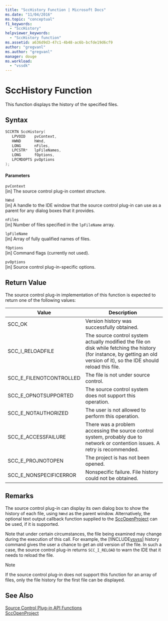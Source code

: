 ```yaml
---
title: "SccHistory Function | Microsoft Docs"
ms.date: "11/04/2016"
ms.topic: "conceptual"
f1_keywords: 
  - "SccHistory"
helpviewer_keywords: 
  - "SccHistory function"
ms.assetid: a636d9d3-47c1-4b48-ac6b-bcfde19d6cf9
author: "gregvanl"
ms.author: "gregvanl"
manager: douge
ms.workload: 
  - "vssdk"
---
```

# SccHistory Function
This function displays the history of the specified files.  
  
## Syntax  
  
```cpp  
SCCRTN SccHistory(  
   LPVOID    pvContext,  
   HWND      hWnd,  
   LONG      nFiles,  
   LPCSTR*   lpFileNames,  
   LONG      fOptions,  
   LPCMDOPTS pvOptions  
);  
```  
  
#### Parameters  
 `pvContext`  
 [in] The source control plug-in context structure.  
  
 `hWnd`  
 [in] A handle to the IDE window that the source control plug-in can use as a parent for any dialog boxes that it provides.  
  
 `nFiles`  
 [in] Number of files specified in the `lpFileName` array.  
  
 `lpFileName`  
 [in] Array of fully qualified names of files.  
  
 `fOptions`  
 [in] Command flags (currently not used).  
  
 `pvOptions`  
 [in] Source control plug-in-specific options.  
  
## Return Value  
 The source control plug-in implementation of this function is expected to return one of the following values:  
  
|Value|Description|  
|-----------|-----------------|  
|SCC_OK|Version history was successfully obtained.|  
|SCC_I_RELOADFILE|The source control system actually modified the file on disk while fetching the history (for instance, by getting an old version of it), so the IDE should reload this file.|  
|SCC_E_FILENOTCONTROLLED|The file is not under source control.|  
|SCC_E_OPNOTSUPPORTED|The source control system does not support this operation.|  
|SCC_E_NOTAUTHORIZED|The user is not allowed to perform this operation.|  
|SCC_E_ACCESSFAILURE|There was a problem accessing the source control system, probably due to network or contention issues. A retry is recommended.|  
|SCC_E_PROJNOTOPEN|The project is has not been opened.|  
|SCC_E_NONSPECIFICERROR|Nonspecific failure. File history could not be obtained.|  
  
## Remarks  
 The source control plug-in can display its own dialog box to show the history of each file, using `hWnd` as the parent window. Alternatively, the optional text output callback function supplied to the [SccOpenProject](../extensibility/sccopenproject-function.md) can be used, if it is supported.  
  
 Note that under certain circumstances, the file being examined may change during the execution of this call. For example, the [!INCLUDE[vsvss](../extensibility/includes/vsvss_md.md)] history command gives the user a chance to get an old version of the file. In such a case, the source control plug-in returns `SCC_I_RELOAD` to warn the IDE that it needs to reload the file.  
  
> [!NOTE]
>  If the source control plug-in does not support this function for an array of files, only the file history for the first file can be displayed.  
  
## See Also  
 [Source Control Plug-in API Functions](../extensibility/source-control-plug-in-api-functions.md)   
 [SccOpenProject](../extensibility/sccopenproject-function.md)